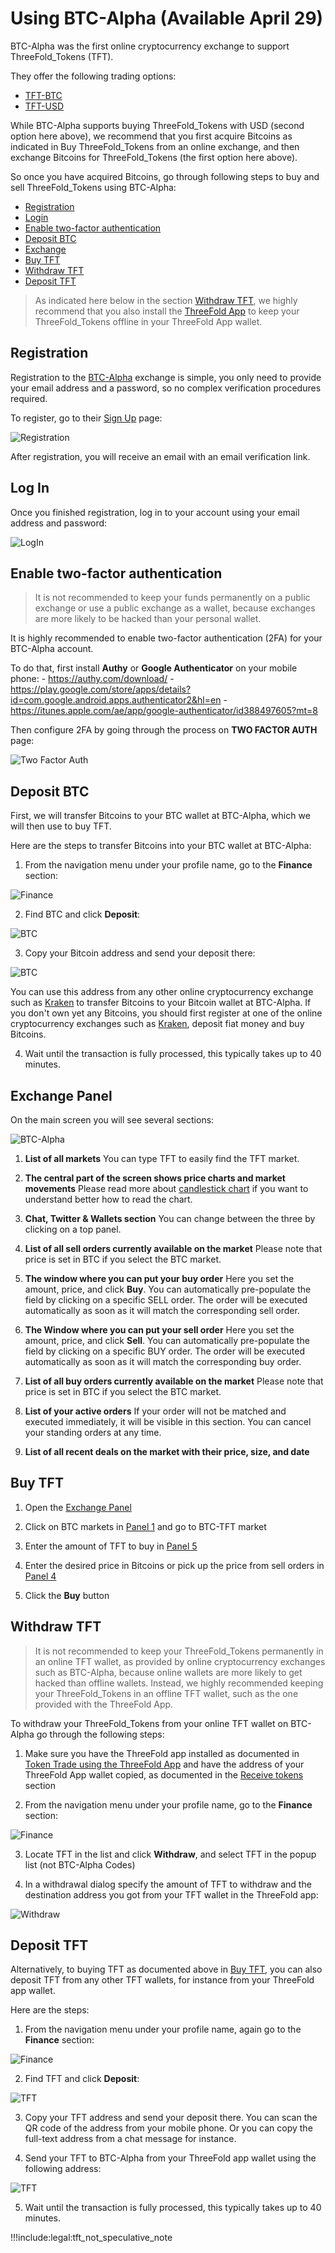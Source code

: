 # Using BTC-Alpha (Available April 29)

BTC-Alpha was the first online cryptocurrency exchange to support ThreeFold_Tokens (TFT).

They offer the following trading options:

- [TFT-BTC](https://btc-alpha.com/exchange/TFT_BTC/)
- [TFT-USD](https://btc-alpha.com/exchange/TFT_USD/)

While BTC-Alpha supports buying ThreeFold_Tokens with USD (second option here above), we recommend that you first acquire Bitcoins as indicated in Buy ThreeFold_Tokens from an online exchange, and then exchange Bitcoins for ThreeFold_Tokens (the first option here above).

So once you have acquired Bitcoins, go through following steps to buy and sell ThreeFold_Tokens using BTC-Alpha:

- [Registration](#registration)
- [Login](#login)
- [Enable two-factor authentication](#two-factor)
- [Deposit BTC](#deposit-btc)
- [Exchange](#exchange-panel)
- [Buy TFT](#buy-tft)
- [Withdraw TFT](#withdraw)
- [Deposit TFT](#deposit-tft)

> As indicated here below in the section [Withdraw TFT](#withdraw), we highly recommend that you also install the [ThreeFold App](threefold:threefold_app) to keep your ThreeFold_Tokens offline in your ThreeFold App wallet.

<a id='registration'></a>

## Registration

Registration to the [BTC-Alpha](http://btc-alpha.com) exchange is simple, you only need to provide your email address and a password, so no complex verification procedures required.

To register, go to their [Sign Up](https://btc-alpha.com/accounts/register) page:

![Registration](https://raw.githubusercontent.com/threefoldfoundation/info_tokens/master/docs/img/btc-alpha-registration.png)

After registration, you will receive an email with an email verification link.

<a id='login'></a>

## Log In

Once you finished registration, log in to your account using your email address and password:

![LogIn](https://raw.githubusercontent.com/threefoldfoundation/info_tokens/master/docs/img/btc-alpha-login.png)

<a id='two-factor'></a>

## Enable two-factor authentication

> It is not recommended to keep your funds permanently on a public exchange or use a public exchange as a wallet, because exchanges are more likely to be hacked than your personal wallet.

It is highly recommended to enable two-factor authentication (2FA) for your BTC-Alpha account.

To do that, first install **Authy** or **Google Authenticator** on your mobile phone: - https://authy.com/download/ - https://play.google.com/store/apps/details?id=com.google.android.apps.authenticator2&hl=en - https://itunes.apple.com/ae/app/google-authenticator/id388497605?mt=8

Then configure 2FA by going through the process on **TWO FACTOR AUTH** page:

![Two Factor Auth](https://raw.githubusercontent.com/threefoldfoundation/info_tokens/master/docs/img/btc-alpha-two-factor.png)

<a id='deposit-btc'></a>

## Deposit BTC

First, we will transfer Bitcoins to your BTC wallet at BTC-Alpha, which we will then use to buy TFT.

Here are the steps to transfer Bitcoins into your BTC wallet at BTC-Alpha:

1. From the navigation menu under your profile name, go to the **Finance** section:

![Finance](https://raw.githubusercontent.com/threefoldfoundation/info_tokens/master/docs/img/btc-alpha-finance-section-300.png)

2. Find BTC and click **Deposit**:

![BTC](https://raw.githubusercontent.com/threefoldfoundation/info_tokens/master/docs/img/btc-alpha-btc-deposit.png)

3. Copy your Bitcoin address and send your deposit there:

![BTC](https://raw.githubusercontent.com/threefoldfoundation/info_tokens/master/docs/img/btc-alpha-btc-deposit2.png)

You can use this address from any other online cryptocurrency exchange such as [Kraken](https://www.kraken.com) to transfer Bitcoins to your Bitcoin wallet at BTC-Alpha. If you don't own yet any Bitcoins, you should first register at one of the online cryptocurrency exchanges such as [Kraken](https://www.kraken.com), deposit fiat money and buy Bitcoins.

4. Wait until the transaction is fully processed, this typically takes up to 40 minutes.

<a id='exchange-panel'></a>

## Exchange Panel

On the main screen you will see several sections:

![BTC-Alpha](https://raw.githubusercontent.com/threefoldfoundation/info_tokens/master/docs/img/btc-alpha-sections.jpg)

1. **List of all markets** You can type TFT to easily find the TFT market.

2. **The central part of the screen shows price charts and market movements** Please read more about [candlestick chart](https://www.investopedia.com/terms/c/candlestick.asp) if you want to understand better how to read the chart.

3. **Chat, Twitter & Wallets section** You can change between the three by clicking on a top panel.

4. **List of all sell orders currently available on the market** Please note that price is set in BTC if you select the BTC market.

5. **The window where you can put your buy order** Here you set the amount, price, and click **Buy**. You can automatically pre-populate the field by clicking on a specific SELL order. The order will be executed automatically as soon as it will match the corresponding sell order.

6. **The Window where you can put your sell order** Here you set the amount, price, and click **Sell**. You can automatically pre-populate the field by clicking on a specific BUY order. The order will be executed automatically as soon as it will match the corresponding buy order.

7. **List of all buy orders currently available on the market** Please note that price is set in BTC if you select the BTC market.

8. **List of your active orders** If your order will not be matched and executed immediately, it will be visible in this section. You can cancel your standing orders at any time.

9. **List of all recent deals on the market with their price, size, and date**

<a id='buy-tft'></a>

## Buy TFT

1. Open the [Exchange Panel](#exchange-panel)

2. Click on BTC markets in [Panel 1](#exchange-panel) and go to BTC-TFT market

3. Enter the amount of TFT to buy in [Panel 5](#exchange-panel)

4. Enter the desired price in Bitcoins or pick up the price from sell orders in [Panel 4](#exchange-panel)

5. Click the **Buy** button

<a id='withdraw'></a>

## Withdraw TFT

> It is not recommended to keep your ThreeFold_Tokens permanently in an online TFT wallet, as provided by online cryptocurrency exchanges such as BTC-Alpha, because online wallets are more likely to get hacked than offline wallets. Instead, we highly recommended keeping your ThreeFold_Tokens in an offline TFT wallet, such as the one provided with the ThreeFold App.

To withdraw your ThreeFold_Tokens from your online TFT wallet on BTC-Alpha go through the following steps:

1. Make sure you have the ThreeFold app installed as documented in [Token Trade using the ThreeFold App](threefold:threefold_app) and have the address of your ThreeFold App wallet copied, as documented in the [Receive tokens](threefold:threefold_app) section

2. From the navigation menu under your profile name, go to the **Finance** section:

![Finance](https://raw.githubusercontent.com/threefoldfoundation/info_tokens/master/docs/img/btc-alpha-finance-section-300.png)

3. Locate TFT in the list and click **Withdraw**, and select TFT in the popup list (not BTC-Alpha Codes)

4. In a withdrawal dialog specify the amount of TFT to withdraw and the destination address you got from your TFT wallet in the ThreeFold app:

![Withdraw](https://raw.githubusercontent.com/threefoldfoundation/info_tokens/master/docs/img/btc-alpha-withdraw.png)

<a id='deposit-tft'></a>

## Deposit TFT

Alternatively, to buying TFT as documented above in [Buy TFT](#buy-tft), you can also deposit TFT from any other TFT wallets, for instance from your ThreeFold app wallet.

Here are the steps:

1. From the navigation menu under your profile name, again go to the **Finance** section:

![Finance](https://raw.githubusercontent.com/threefoldfoundation/info_tokens/master/docs/img/btc-alpha-finance-section-300.png)

2. Find TFT and click **Deposit**:

![TFT](https://raw.githubusercontent.com/threefoldfoundation/info_tokens/master/docs/img/btc-alpha-tft-deposit.png)

3. Copy your TFT address and send your deposit there. You can scan the QR code of the address from your mobile phone. Or you can copy the full-text address from a chat message for instance.

4. Send your TFT to BTC-Alpha from your ThreeFold app wallet using the following address:

![TFT](https://raw.githubusercontent.com/threefoldfoundation/info_tokens/master/docs/img/btc-alpha-tft-deposit2.png)

5. Wait until the transaction is fully processed, this typically takes up to 40 minutes.

!!!include:legal:tft_not_speculative_note